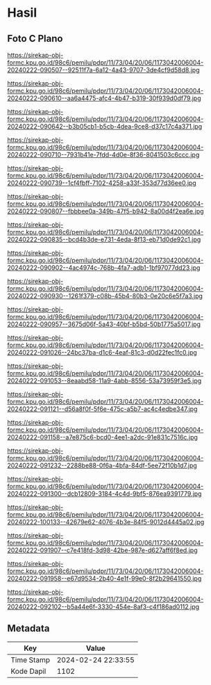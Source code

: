 # Hasil

## Foto C Plano

https://sirekap-obj-formc.kpu.go.id/98c6/pemilu/pdpr/11/73/04/20/06/1173042006004-20240222-090507--92511f7a-6a12-4a43-9707-3de4cf9d58d8.jpg

https://sirekap-obj-formc.kpu.go.id/98c6/pemilu/pdpr/11/73/04/20/06/1173042006004-20240222-090610--aa6a4475-afc4-4b47-b319-30f939d0df79.jpg

https://sirekap-obj-formc.kpu.go.id/98c6/pemilu/pdpr/11/73/04/20/06/1173042006004-20240222-090642--b3b05cb1-b5cb-4dea-9ce8-d37c17c4a371.jpg

https://sirekap-obj-formc.kpu.go.id/98c6/pemilu/pdpr/11/73/04/20/06/1173042006004-20240222-090710--7931b41e-7fdd-4d0e-8f36-8041503c6ccc.jpg

https://sirekap-obj-formc.kpu.go.id/98c6/pemilu/pdpr/11/73/04/20/06/1173042006004-20240222-090739--1cf4fbff-7102-4258-a33f-353d77d36ee0.jpg

https://sirekap-obj-formc.kpu.go.id/98c6/pemilu/pdpr/11/73/04/20/06/1173042006004-20240222-090807--fbbbee0a-349b-47f5-b942-8a00d4f2ea6e.jpg

https://sirekap-obj-formc.kpu.go.id/98c6/pemilu/pdpr/11/73/04/20/06/1173042006004-20240222-090835--bcd4b3de-e731-4eda-8f13-eb71d0de92c1.jpg

https://sirekap-obj-formc.kpu.go.id/98c6/pemilu/pdpr/11/73/04/20/06/1173042006004-20240222-090902--4ac4974c-768b-4fa7-adb1-1bf97077dd23.jpg

https://sirekap-obj-formc.kpu.go.id/98c6/pemilu/pdpr/11/73/04/20/06/1173042006004-20240222-090930--1261f379-c08b-45b4-80b3-0e20c6e5f7a3.jpg

https://sirekap-obj-formc.kpu.go.id/98c6/pemilu/pdpr/11/73/04/20/06/1173042006004-20240222-090957--3675d06f-5a43-40bf-b5bd-50b1775a5017.jpg

https://sirekap-obj-formc.kpu.go.id/98c6/pemilu/pdpr/11/73/04/20/06/1173042006004-20240222-091026--24bc37ba-d1c6-4eaf-81c3-d0d22fec1fc0.jpg

https://sirekap-obj-formc.kpu.go.id/98c6/pemilu/pdpr/11/73/04/20/06/1173042006004-20240222-091053--8eaabd58-11a9-4abb-8556-53a73959f3e5.jpg

https://sirekap-obj-formc.kpu.go.id/98c6/pemilu/pdpr/11/73/04/20/06/1173042006004-20240222-091121--d56a8f0f-5f6e-475c-a5b7-ac4c4edbe347.jpg

https://sirekap-obj-formc.kpu.go.id/98c6/pemilu/pdpr/11/73/04/20/06/1173042006004-20240222-091158--a7e875c6-bcd0-4ee1-a2dc-91e831c7516c.jpg

https://sirekap-obj-formc.kpu.go.id/98c6/pemilu/pdpr/11/73/04/20/06/1173042006004-20240222-091232--2288be88-0f6a-4bfa-84df-5ee72f10b1d7.jpg

https://sirekap-obj-formc.kpu.go.id/98c6/pemilu/pdpr/11/73/04/20/06/1173042006004-20240222-091300--dcb12809-3184-4c4d-9bf5-876ea9391779.jpg

https://sirekap-obj-formc.kpu.go.id/98c6/pemilu/pdpr/11/73/04/20/06/1173042006004-20240222-100133--42679e62-4076-4b3e-84f5-9012d4445a02.jpg

https://sirekap-obj-formc.kpu.go.id/98c6/pemilu/pdpr/11/73/04/20/06/1173042006004-20240222-091907--c7e418fd-3d98-42be-987e-d627aff6f8ed.jpg

https://sirekap-obj-formc.kpu.go.id/98c6/pemilu/pdpr/11/73/04/20/06/1173042006004-20240222-091958--e67d9534-2b40-4e1f-99e0-8f2b29641550.jpg

https://sirekap-obj-formc.kpu.go.id/98c6/pemilu/pdpr/11/73/04/20/06/1173042006004-20240222-092102--b5a44e6f-3330-454e-8af3-c4f186ad0112.jpg


## Metadata

| Key        | Value               |
| ---------- | ------------------- |
| Time Stamp | 2024-02-24 22:33:55 |
| Kode Dapil | 1102                |



